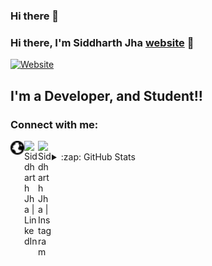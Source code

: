 ### Hi there 👋

<!--
**siddharthjha387/siddharthjha387** is a ✨ _special_ ✨ repository because its `README.md` (this file) appears on your GitHub profile.

Here are some ideas to get you started:

- 🔭 I’m currently working on ...
- 🌱 I’m currently learning ...
- 👯 I’m looking to collaborate on ...
- 🤔 I’m looking for help with ...
- 💬 Ask me about ...
- 📫 How to reach me: ...
- 😄 Pronouns: ...
- ⚡ Fun fact: ...
-->
### Hi there, I'm Siddharth Jha [website] 👋 

[![Website](https://img.shields.io/website?label=CodingwithSid&style=for-the-badge&url=https%3A%2F%2Fwww.codingwithsid.in)](https://www.codingwithsid.in)

## I'm a Developer, and Student!!


### Connect with me:

[<img align="left" alt="Siddharth Jha" width="22px" src="https://raw.githubusercontent.com/iconic/open-iconic/master/svg/globe.svg" />][website]
[<img align="left" alt="Siddharth Jha | LinkedIn" width="22px" src="https://cdn.jsdelivr.net/npm/simple-icons@v3/icons/linkedin.svg" />][linkedin]
[<img align="left" alt="Siddharth Jha | Instagram" width="22px" src="https://cdn.jsdelivr.net/npm/simple-icons@v3/icons/instagram.svg" />][instagram]

<br />



<details>
  <summary>:zap: GitHub Stats</summary>

  [![Anurag's GitHub stats](https://github-readme-stats.vercel.app/api?username=siddharthjha387)](https://github.com/siddharthjha387/github-readme-stats)

</details>

[website]: https://www.codingwithsid.in/
[instagram]: https://www.instagram.com/siddharth_jha39/
[linkedin]: https://www.linkedin.com/in/siddharth-8172261b3/
